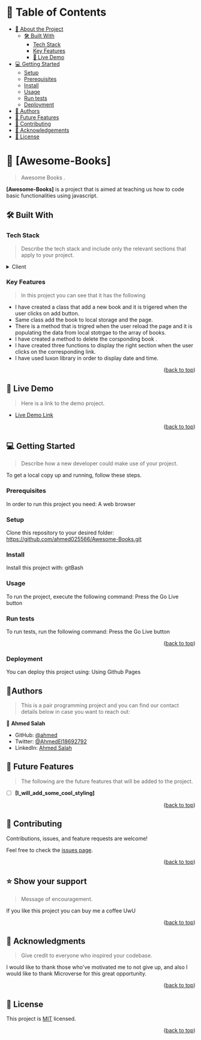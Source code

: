 <a name="readme-top"></a>



<!-- TABLE OF CONTENTS -->

# 📗 Table of Contents

- [📖 About the Project](#about-project)
  - [🛠 Built With](#built-with)
    - [Tech Stack](#tech-stack)
    - [Key Features](#key-features)
    - [🚀 Live Demo](#live-demo)
- [💻 Getting Started](#getting-started)
  - [Setup](#setup)
  - [Prerequisites](#prerequisites)
  - [Install](#install)
  - [Usage](#usage)
  - [Run tests](#run-tests)
  - [Deployment](#triangular_flag_on_post-deployment)
- [👥 Authors](#authors)
- [🔭 Future Features](#future-features)
- [🤝 Contributing](#contributing)
- [🙏 Acknowledgements](#acknowledgements)
- [📝 License](#license)

<!-- PROJECT DESCRIPTION -->

# 📖 [Awesome-Books] <a name="about-project"></a>

> Awesome Books . 

**[Awesome-Books]** is a project that is aimed at teaching us how to code basic functionalities using javascript.

## 🛠 Built With <a name="built-with"></a>

### Tech Stack <a name="tech-stack"></a>

> Describe the tech stack and include only the relevant sections that apply to your project.

<details>
  <summary>Client</summary>
  <ul>
    <li><p>HTML</p></li>
    <li><p>JavaScript</p></li>
  </ul>
</details>

<!-- Features -->

### Key Features <a name="key-features"></a>

> In this project you can see that it has the following

- I have created a class that add a new book and it is trigered when the user clicks on add button.
- Same class add the book to local storage and the page.
- There is a method that is trigred when the user reload the page and it is populating the data from local     stotrgae to the array of books.
- I have created a method to delete the corsponding book .
- I have created three functions to display the right section when the user clicks on the corresponding link.
- I have used luxon library in order to display date and time.


<p align="right">(<a href="#readme-top">back to top</a>)</p>

<!-- LIVE DEMO -->

## 🚀 Live Demo <a name="live-demo"></a>

> Here is a link to the demo project.

- [Live Demo Link](https://ahmed025566.github.io/Awesome-Books/)

<p align="right">(<a href="#readme-top">back to top</a>)</p>

<!-- GETTING STARTED -->

## 💻 Getting Started <a name="getting-started"></a>

> Describe how a new developer could make use of your project.

To get a local copy up and running, follow these steps.

### Prerequisites

In order to run this project you need:
    A web browser

### Setup

Clone this repository to your desired folder:
    https://github.com/ahmed025566/Awesome-Books.git
### Install

Install this project with:
    gitBash

### Usage

To run the project, execute the following command:
    Press the Go Live button 

### Run tests

To run tests, run the following command:
    Press the Go Live button 

<p align="right">(<a href="#readme-top">back to top</a>)</p>

### Deployment

You can deploy this project using:
    Using Github Pages

<!-- AUTHORS -->

## 👤Authors <a name="author"></a>

> This is a pair programming project and you can find our contact details below in case you want to reach out:

👤 **Ahmed Salah**

- GitHub: [@ahmed](https://github.com/ahmed025566)
- Twitter: [@AhmedEl18692792](https://twitter.com/AhmedEl18692792)
- LinkedIn: [Ahmed Salah](https://www.linkedin.com/in/ahmed-salah025566)


<!-- FUTURE FEATURES -->

## 🔭 Future Features <a name="future-features"></a>

> The following are the future features that will be added to the project.

- [ ] **[I_will_add_some_cool_styling]**


<p align="right">(<a href="#readme-top">back to top</a>)</p>

<!-- CONTRIBUTING -->

## 🤝 Contributing <a name="contributing"></a>

Contributions, issues, and feature requests are welcome!

Feel free to check the [issues page](../../issues/).

<p align="right">(<a href="#readme-top">back to top</a>)</p>

<!-- SUPPORT -->

## ⭐️ Show your support <a name="support"></a>

> Message of encouragement.

If you like this project you can buy me a coffee UwU

<p align="right">(<a href="#readme-top">back to top</a>)</p>

<!-- ACKNOWLEDGEMENTS -->

## 🙏 Acknowledgments <a name="acknowledgements"></a>

> Give credit to everyone who inspired your codebase.

I would like to thank those who've motivated me to not give up, and also I would like to thank Microverse for this great opportunity.

<p align="right">(<a href="#readme-top">back to top</a>)</p>

<!-- LICENSE -->

## 📝 License <a name="license"></a>

This project is [MIT](./LICENSE) licensed.

<p align="right">(<a href="#readme-top">back to top</a>)</p>